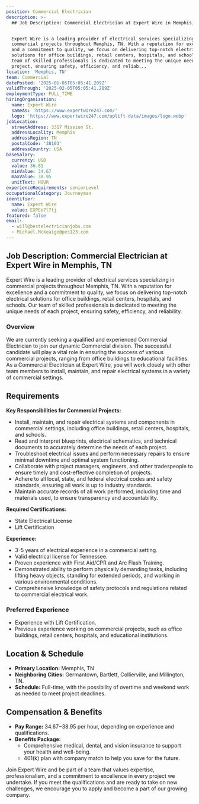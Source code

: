 ```yaml
---
position: Commercial Electrician
description: >-
  ## Job Description: Commercial Electrician at Expert Wire in Memphis, TN


  Expert Wire is a leading provider of electrical services specializing in
  commercial projects throughout Memphis, TN. With a reputation for excellence
  and a commitment to quality, we focus on delivering top-notch electrical
  solutions for office buildings, retail centers, hospitals, and schools. Our
  team of skilled professionals is dedicated to meeting the unique needs of each
  project, ensuring safety, efficiency, and reliab...
location: 'Memphis, TN'
team: Commercial
datePosted: '2025-01-05T05:05:41.209Z'
validThrough: '2025-02-05T05:05:41.209Z'
employmentType: FULL_TIME
hiringOrganization:
  name: Expert Wire
  sameAs: 'https://www.expertwire247.com/'
  logo: 'https://www.expertwire247.com/uplift-data/images/logo.webp'
jobLocation:
  streetAddress: 3317 Mission St.
  addressLocality: Memphis
  addressRegion: TN
  postalCode: '38103'
  addressCountry: USA
baseSalary:
  currency: USD
  value: 36.81
  minValue: 34.67
  maxValue: 38.95
  unitText: HOUR
experienceRequirements: seniorLevel
occupationalCategory: Journeyman
identifier:
  name: Expert Wire
  value: EXPEe7l7tj
featured: false
email:
  - will@bestelectricianjobs.com
  - Michael.Mckeaige@pes123.com
---
```




## Job Description: Commercial Electrician at Expert Wire in Memphis, TN

Expert Wire is a leading provider of electrical services specializing in commercial projects throughout Memphis, TN. With a reputation for excellence and a commitment to quality, we focus on delivering top-notch electrical solutions for office buildings, retail centers, hospitals, and schools. Our team of skilled professionals is dedicated to meeting the unique needs of each project, ensuring safety, efficiency, and reliability.

### Overview

We are currently seeking a qualified and experienced Commercial Electrician to join our dynamic Commercial division. The successful candidate will play a vital role in ensuring the success of various commercial projects, ranging from office buildings to educational facilities. As a Commercial Electrician at Expert Wire, you will work closely with other team members to install, maintain, and repair electrical systems in a variety of commercial settings.

## Requirements

**Key Responsibilities for Commercial Projects:**

- Install, maintain, and repair electrical systems and components in commercial settings, including office buildings, retail centers, hospitals, and schools.
- Read and interpret blueprints, electrical schematics, and technical documents to accurately determine the needs of each project.
- Troubleshoot electrical issues and perform necessary repairs to ensure minimal downtime and optimal system functioning.
- Collaborate with project managers, engineers, and other tradespeople to ensure timely and cost-effective completion of projects.
- Adhere to all local, state, and federal electrical codes and safety standards, ensuring all work is up to industry standards.
- Maintain accurate records of all work performed, including time and materials used, to ensure transparency and accountability.

**Required Certifications:**

- State Electrical License
- Lift Certification

**Experience:**

- 3-5 years of electrical experience in a commercial setting.
- Valid electrical license for Tennessee.
- Proven experience with First Aid/CPR and Arc Flash Training.
- Demonstrated ability to perform physically demanding tasks, including lifting heavy objects, standing for extended periods, and working in various environmental conditions.
- Comprehensive knowledge of safety protocols and regulations related to commercial electrical work.

### Preferred Experience

- Experience with Lift Certification.
- Previous experience working on commercial projects, such as office buildings, retail centers, hospitals, and educational institutions.

## Location & Schedule

- **Primary Location:** Memphis, TN
- **Neighboring Cities:** Germantown, Bartlett, Collierville, and Millington, TN.
- **Schedule:** Full-time, with the possibility of overtime and weekend work as needed to meet project deadlines.

## Compensation & Benefits

- **Pay Range:** $34.67-$38.95 per hour, depending on experience and qualifications.
- **Benefits Package:**
  - Comprehensive medical, dental, and vision insurance to support your health and well-being.
  - 401(k) plan with company match to help you save for the future.

Join Expert Wire and be part of a team that values expertise, professionalism, and a commitment to excellence in every project we undertake. If you meet the qualifications and are ready to take on new challenges, we encourage you to apply and become a part of our growing company.